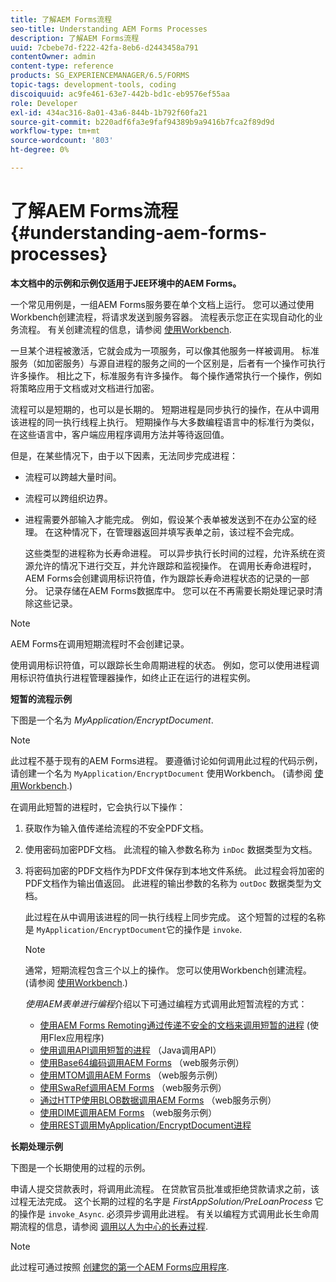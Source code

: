 ```yaml
---
title: 了解AEM Forms流程
seo-title: Understanding AEM Forms Processes
description: 了解AEM Forms流程
uuid: 7cbebe7d-f222-42fa-8eb6-d2443458a791
contentOwner: admin
content-type: reference
products: SG_EXPERIENCEMANAGER/6.5/FORMS
topic-tags: development-tools, coding
discoiquuid: ac9fe461-63e7-442b-bd1c-eb9576ef55aa
role: Developer
exl-id: 434ac316-8a01-43a6-844b-1b792f60fa21
source-git-commit: b220adf6fa3e9faf94389b9a9416b7fca2f89d9d
workflow-type: tm+mt
source-wordcount: '803'
ht-degree: 0%

---
```


# 了解AEM Forms流程 {#understanding-aem-forms-processes}

**本文档中的示例和示例仅适用于JEE环境中的AEM Forms。**

一个常见用例是，一组AEM Forms服务要在单个文档上运行。 您可以通过使用Workbench创建流程，将请求发送到服务容器。 流程表示您正在实现自动化的业务流程。 有关创建流程的信息，请参阅 [使用Workbench](https://www.adobe.com/go/learn_aemforms_workbench_63).

一旦某个进程被激活，它就会成为一项服务，可以像其他服务一样被调用。 标准服务（如加密服务）与源自进程的服务之间的一个区别是，后者有一个操作可执行许多操作。 相比之下，标准服务有许多操作。 每个操作通常执行一个操作，例如将策略应用于文档或对文档进行加密。

流程可以是短期的，也可以是长期的。 短期进程是同步执行的操作，在从中调用该进程的同一执行线程上执行。 短期操作与大多数编程语言中的标准行为类似，在这些语言中，客户端应用程序调用方法并等待返回值。

但是，在某些情况下，由于以下因素，无法同步完成进程：

* 流程可以跨越大量时间。
* 流程可以跨组织边界。
* 进程需要外部输入才能完成。 例如，假设某个表单被发送到不在办公室的经理。 在这种情况下，在管理器返回并填写表单之前，该过程不会完成。

   这些类型的进程称为长寿命进程。 可以异步执行长时间的过程，允许系统在资源允许的情况下进行交互，并允许跟踪和监视操作。 在调用长寿命进程时，AEM Forms会创建调用标识符值，作为跟踪长寿命进程状态的记录的一部分。 记录存储在AEM Forms数据库中。 您可以在不再需要长期处理记录时清除这些记录。

>[!NOTE]
>
>AEM Forms在调用短期流程时不会创建记录。

使用调用标识符值，可以跟踪长生命周期进程的状态。 例如，您可以使用进程调用标识符值执行进程管理器操作，如终止正在运行的进程实例。

**短暂的流程示例**

下图是一个名为 *MyApplication/EncryptDocument*.

>[!NOTE]
>
>此过程不基于现有的AEM Forms进程。 要遵循讨论如何调用此过程的代码示例，请创建一个名为 `MyApplication/EncryptDocument` 使用Workbench。 (请参阅 [使用Workbench](https://www.adobe.com/go/learn_aemforms_workbench_63).)

在调用此短暂的进程时，它会执行以下操作：

1. 获取作为输入值传递给流程的不安全PDF文档。
1. 使用密码加密PDF文档。 此流程的输入参数名称为 `inDoc` 数据类型为文档。
1. 将密码加密的PDF文档作为PDF文件保存到本地文件系统。 此过程会将加密的PDF文档作为输出值返回。 此进程的输出参数的名称为 `outDoc` 数据类型为文档。

   此过程在从中调用该进程的同一执行线程上同步完成。 这个短暂的过程的名称是 `MyApplication/EncryptDocument`它的操作是 `invoke`.

   >[!NOTE]
   >
   >通常，短期流程包含三个以上的操作。 您可以使用Workbench创建流程。 (请参阅 [使用Workbench](https://www.adobe.com/go/learn_aemforms_workbench_63).)

   *使用AEM表单进行编程*&#x200B;介绍以下可通过编程方式调用此短暂流程的方式：

   * [使用AEM Forms Remoting通过传递不安全的文档来调用短暂的进程](/help/forms/developing/invoking-aem-forms-using-remoting.md#invoking-a-short-lived-process-by-passing-an-unsecure-document-using-remoting) (使用Flex应用程序)
   * [使用调用API调用短暂的进程](/help/forms/developing/invoking-aem-forms-using-java.md#invoking-a-short-lived-process-using-the-invocation-api) （Java调用API）
   * [使用Base64编码调用AEM Forms](/help/forms/developing/invoking-aem-forms-using-web.md#invoking-aem-forms-using-base64-encoding) （web服务示例）
   * [使用MTOM调用AEM Forms](/help/forms/developing/invoking-aem-forms-using-web.md#invoking-aem-forms-using-mtom) （web服务示例）
   * [使用SwaRef调用AEM Forms](/help/forms/developing/invoking-aem-forms-using-web.md#invoking-aem-forms-using-swaref) （web服务示例）
   * [通过HTTP使用BLOB数据调用AEM Forms](/help/forms/developing/invoking-aem-forms-using-web.md#invoking-aem-forms-using-blob-data-over-http) （web服务示例）
   * [使用DIME调用AEM Forms](/help/forms/developing/invoking-aem-forms-using-web.md#invoking-aem-forms-using-dime) （web服务示例）
   * [使用REST调用MyApplication/EncryptDocument进程](/help/forms/developing/invoking-aem-forms-using-rest.md)

**长期处理示例**

下图是一个长期使用的过程的示例。

申请人提交贷款表时，将调用此流程。 在贷款官员批准或拒绝贷款请求之前，该过程无法完成。 这个长期的过程的名字是 *FirstAppSolution/PreLoanProcess* 它的操作是 `invoke_Async`. 必须异步调用此进程。 有关以编程方式调用此长生命周期流程的信息，请参阅 [调用以人为中心的长寿过程](/help/forms/developing/invoking-human-centric-long-lived.md#invoking-human-centric-long-lived-processes).

>[!NOTE]
>
>此过程可通过按照 [创建您的第一个AEM Forms应用程序](https://www.adobe.com/go/learn_aemforms_firstapp_ds_63).
